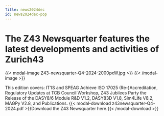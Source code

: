 ```yaml
---
Title: news2024dec
id: news2024dec-pop
---
```

# The Z43 Newsquarter features the latest developments and activities of Zurich43

{{< modal-image Z43-newsquarter-Q4-2024-2000pxW.jpg >}} {{< /modal-image >}}

This edition covers: IT'IS and SPEAG Achieve ISO 17025 (Re-)Accreditation, Regulatory Updates at TCB Council Workshop, Z43 Jubilees Party 
the Release of the DASY8/6 Module R&D V1.2, DASY83D V1.8, Sim4Life V8.2, MAGPy V2.8, and Publications.
{{< modal-download z43newsquarter-Q4-2024.pdf >}}Download the Z43 Newsquarter here.{{< /modal-download >}}

